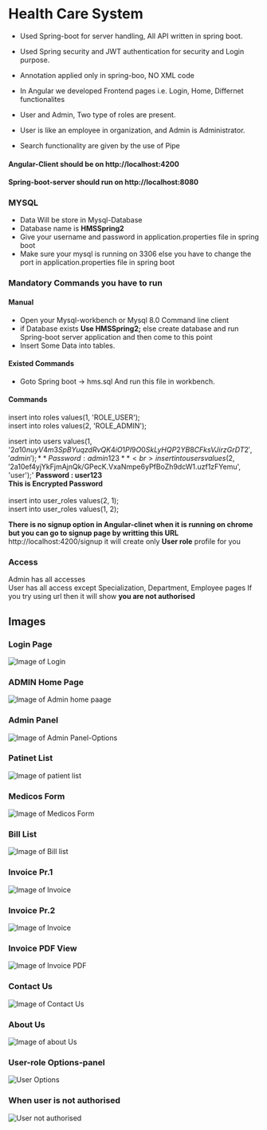 # Health Care System

- Used Spring-boot for server handling, All API written in spring boot.
- Used Spring security and JWT authentication for security and Login purpose.
- Annotation applied only in spring-boo, NO XML code

- In Angular we developed Frontend pages i.e. Login, Home, Differnet functionalites
- User and Admin, Two type of roles are present.
- User is like an employee in organization, and Admin is Administrator.
- Search functionality are given by the use of Pipe


#### Angular-Client should be on http://localhost:4200
#### Spring-boot-server should run on http://localhost:8080


### MYSQL
- Data Will be store in Mysql-Database
- Database name is **HMSSpring2**
- Give your username and password in application.properties file in spring boot
- Make sure your mysql is running on 3306 else you have to change the port in application.properties file in spring boot

### Mandatory Commands you have to run
#### Manual
- Open your Mysql-workbench or Mysql 8.0 Command line client
- if Database exists **Use HMSSpring2;** else create database and run Spring-boot server application and then come to this point
- Insert Some Data into tables.

#### Existed Commands
- Goto Spring boot -> hms.sql And run this file in workbench.

#### Commands

insert into roles values(1, 'ROLE_USER');<br>
insert into roles values(2, 'ROLE_ADMIN');<br>

insert into users values(1, '$2a$10$nuyV4m3SpBYuqzdRvQK4iO1PI9O0SkLyHQP2YB8CFksVJirzGrDT2', 'admin'); **Password : admin123** <br>
insert into users values(2, '$2a$10$ef4yjYkFjmAjnQk/GPecK.VxaNmpe6yPfBoZh9dcW1.uzf1zFYemu', 'user');' **Password : user123** <br>
**This is Encrypted Password**
<br>
<br>
insert into user_roles values(2, 1);<br>
insert into user_roles values(1, 2);<br>

**There is no signup option in Angular-clinet when it is running on chrome but you can go to signup page by writting this URL**
http://localhost:4200/signup
it will create only **User role** profile for you

### Access
Admin has all accesses <br>
User has all access except Specialization, Department, Employee pages If you try using url then it will show **you are not authorised**


## Images
### Login Page
![Image of Login](https://github.com/akg07/Health-care-system-SB-Angular/blob/master/image%201.png)


### ADMIN Home Page
![Image of Admin home paage](https://github.com/akg07/Health-care-system-SB-Angular/blob/master/image%203.png)


### Admin Panel
![Image of Admin Panel-Options](https://github.com/akg07/Health-care-system-SB-Angular/blob/master/image%204%20-%20Admin%20Panel.png)


### Patinet List
![Image of patient list](https://github.com/akg07/Health-care-system-SB-Angular/blob/master/image%205%20-%20Patient%20page.jpg)

### Medicos Form
![Image of Medicos Form](https://github.com/akg07/Health-care-system-SB-Angular/blob/master/image%206%20-%20Medicos%20Form.png)

### Bill List
![Image of Bill list](https://github.com/akg07/Health-care-system-SB-Angular/blob/master/image%207%20-%20Bill%20List.png)

### Invoice Pr.1
![Image of Invoice](https://github.com/akg07/Health-care-system-SB-Angular/blob/master/image%208%20-%20Invoice%20part%201.jpg)

### Invoice Pr.2
![Image of Invoice](https://github.com/akg07/Health-care-system-SB-Angular/blob/master/image%209%20-%20Invoice%20part%202.png)

### Invoice PDF View
![Image of Invoice PDF](https://github.com/akg07/Health-care-system-SB-Angular/blob/master/image%2010%20-%20Invoice%20PDF.jpg)

### Contact Us
![Image of Contact Us](https://github.com/akg07/Health-care-system-SB-Angular/blob/master/image%2011%20-%20Contact%20Us.png)


### About Us
![Image of about Us](https://github.com/akg07/Health-care-system-SB-Angular/blob/master/image%2012%20-%20About%20us.png)


### User-role Options-panel
![User Options](https://github.com/akg07/Health-care-system-SB-Angular/blob/master/image%2013%20-%20User%20Panel.png)


### When user is not authorised
![User not authorised](https://github.com/akg07/Health-care-system-SB-Angular/blob/master/image%2013%20-%20User-Does-Not-Has-Access.png)
